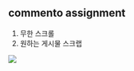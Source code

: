 ## commento assignment
1. 무한 스크롤
2. 원하는 게시물 스크랩

![](https://images.velog.io/images/abcd8637/post/17763fe9-b8fd-4a8e-aa06-545883db9d30/Sep-10-2021%2021-02-24.gif)